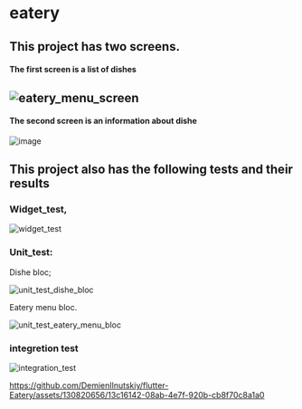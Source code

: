 # eatery

## This project has two screens.

#### The first screen is a list of dishes

![eatery_menu_screen](https://github.com/DemienIlnutskiy/flutter-Eatery/assets/130820656/d35c6eb7-d8ab-41cc-85c3-8ab1c5a0706b)
-
#### The second screen is an information about dishe

![image](https://github.com/DemienIlnutskiy/flutter-Eatery/assets/130820656/da79cbdd-d666-4e80-9445-79617c113f43)

## This project also has the following tests and their results

### Widget_test,

![widget_test](https://github.com/DemienIlnutskiy/flutter-Eatery/assets/130820656/c92ebd37-190b-484d-8ee5-540094dc9cf9)

### Unit_test:

Dishe bloc;

![unit_test_dishe_bloc](https://github.com/DemienIlnutskiy/flutter-Eatery/assets/130820656/e1843ef7-1709-4051-9e09-8ce6cc6b161e)

Eatery menu bloc.

![unit_test_eatery_menu_bloc](https://github.com/DemienIlnutskiy/flutter-Eatery/assets/130820656/e8577271-24b6-4101-abde-c42a3370acaf)

### integretion test

![integration_test](https://github.com/DemienIlnutskiy/flutter-Eatery/assets/130820656/5da2b3ce-aea7-46fd-996e-7c35dc3e65c3)

https://github.com/DemienIlnutskiy/flutter-Eatery/assets/130820656/13c16142-08ab-4e7f-920b-cb8f70c8a1a0
